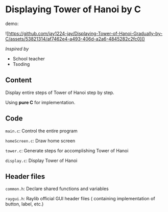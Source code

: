 # Displaying Tower of Hanoi by C 

demo:

![https://github.com/jay1224-jay/Displaying-Tower-of-Hanoi-Gradually-by-C/assets/53821314/af7462e4-a493-406d-a2a6-4845282c2fc0]()

*Inspired by*

- School teacher
- Tsoding 

## Content

Display entire steps of Tower of Hanoi step by step.

Using __pure C__ for implementation.

## Code

```main.c```: Control the entire program

```homeScreen.c```: Draw home screen

```tower.c```: Generate steps for accomplishing Tower of Hanoi

```display.c```: Display Tower of Hanoi

## Header files

```common.h```: Declare shared functions and variables

```raygui.h```: Raylib official GUI header files ( containing implementation of button, label, etc.)







